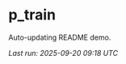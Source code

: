 # p_train

Auto-updating README demo.

<!--START_SECTION:status-->
_Last run: 2025-09-20 09:18 UTC_
<!--END_SECTION:status-->





































































































































































































































































































































































































































































































































































































































































































































